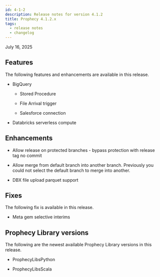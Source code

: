 ```yaml
---
id: 4-1-2
description: Release notes for version 4.1.2
title: Prophecy 4.1.2.x
tags:
  - release notes
  - changelog
---
```


July 16, 2025

## Features

The following features and enhancements are available in this release.

- BigQuery

  - Stored Procedure

  - File Arrival trigger

  - Salesforce connection

- Databricks serverless compute

## Enhancements

- Allow release on protected branches - bypass protection with release tag no commit

- Allow merge from default branch into another branch. Previously you could not select the default branch to merge into another.

- DBX file upload parquet support

## Fixes

The following fix is available in this release.

- Meta gem selective interims

## Prophecy Library versions

The following are the newest available Prophecy Library versions in this release.

- ProphecyLibsPython

- ProphecyLibsScala
